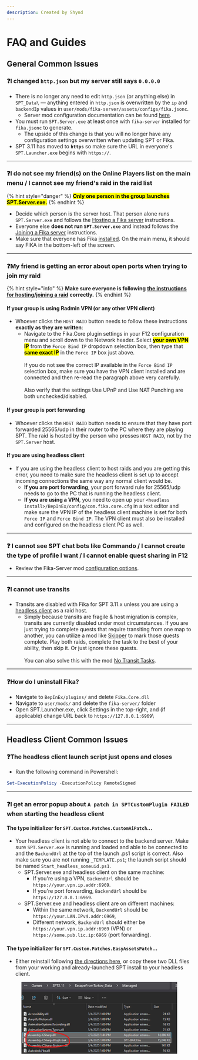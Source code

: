 ```yaml
---
description: Created by Shynd
---
```


# FAQ and Guides

## General Common Issues

### ❓I changed `http.json` but my server still says `0.0.0.0`

* There is no longer any need to edit `http.json` (or anything else) in `SPT_Data\` — anything entered in `http.json` is overwritten by the `ip` and `backendIp` values in `user/mods/fika-server/assets/configs/fika.jsonc`.
  * Server mod configuration documentation can be found [here](../fika-configuration/server.md).
* You must run `SPT.Server.exe` at least once with `fika-server` installed for `fika.jsonc` to generate.
  * The upside of this change is that you will no longer have any configuration settings overwritten when updating SPT or Fika.
* SPT 3.11 has moved to **`https`** so make sure the URL in everyone's `SPT.Launcher.exe` begins with `https://`.

***

### ❓I do not see my friend(s) on the Online Players list on the main menu / I cannot see my friend's raid in the raid list

{% hint style="danger" %}
<mark style="color:$warning;">**Only one person in the group launches SPT.Server.exe.**</mark>
{% endhint %}

* Decide which person is the server host. That person alone runs `SPT.Server.exe` and follows the [Hosting a Fika server](../hosting-a-fika-server/) instructions.
* Everyone else **does not run `SPT.Server.exe`** and instead follows the [Joining a Fika server](../joining-a-fika-server/) instructions.
* Make sure that everyone has Fika [installed](../installing-fika/). On the main menu, it should say FIKA in the bottom-left of the screen.

***

### ❓My friend is getting an error about open ports when trying to join my raid

{% hint style="info" %}
**Make sure everyone is following** [**the instructions for hosting/joining a raid**](../playing-fika.md) **correctly.**
{% endhint %}

#### If your group is using Radmin VPN (or any other VPN client)

* Whoever clicks the `HOST RAID` button needs to follow these instructions **exactly as they are written**:
  * Navigate to the Fika.Core plugin settings in your F12 configuration menu and scroll down to the Network header. Select <mark style="color:$warning;">**your own VPN IP**</mark> from the `Force Bind IP` dropdown selection box, then type that <mark style="color:$warning;">**same exact IP**</mark> in the `Force IP` box just above.\
    \
    If you do not see the correct IP available in the `Force Bind IP` selection box, make sure you have the VPN client installed and are connected and then re-read the paragraph above very carefully.\
    \
    Also verify that the settings Use UPnP and Use NAT Punching are both unchecked/disabled.

#### If your group is port forwarding

* Whoever clicks the `HOST RAID` button needs to ensure that they have port forwarded 25565/udp in their router to the PC where they are playing SPT. The raid is hosted by the person who presses `HOST RAID`, not by the `SPT.Server` host.

#### If you are using headless client

* If you are using the headless client to host raids and you are getting this error, you need to make sure the headless client is set up to accept incoming connections the same way any normal client would be.&#x20;
  * **If you are port forwarding**, your port forward rule for 25565/udp needs to go to the PC that is running the headless client.&#x20;
  * **If you are using a VPN**, you need to open up your `<headless install>/BepInEx/config/com.fika.core.cfg` in a text editor and make sure the VPN IP of the headless client machine is set for both `Force IP` and `Force Bind IP`. The VPN client must also be installed and configured on the headless client PC as well.

***

### ❓ I cannot see SPT chat bots like Commando / I cannot create the type of profile I want / I cannot enable quest sharing in F12

* Review the Fika-Server mod [configuration options](../fika-configuration/server.md).

***

### ❓I cannot use transits

* Transits are disabled with Fika for SPT 3.11.x unless you are using a [headless client](../advanced-features/headless-client.md) as a raid host.
  * Simply because transits are fragile & host migration is complex, transits are currently disabled under most circumstances. If you are just trying to complete quests that require transiting from one map to another, you can utilize a mod like [Skipper](https://hub.sp-tarkov.com/files/file/1861-skipper/) to mark those quests complete. Play both raids, complete the task to the best of your ability, then skip it. Or just ignore these quests.\
    \
    You can also solve this with the mod [No Transit Tasks](https://hub.sp-tarkov.com/files/file/2616-no-transit-tasks/).

***

### ❓How do I uninstall Fika?

* Navigate to `BepInEx/plugins/` and delete `Fika.Core.dll`
* Navigate to `user/mods/` and delete the `fika-server/` folder
* Open SPT.Launcher.exe, click Settings in the top-right, and (if applicable) change URL back to `https://127.0.0.1:6969`\


***

## Headless Client Common Issues

### ❓The headless client launch script just opens and closes

* Run the following command in Powershell:&#x20;

```powershell
Set-ExecutionPolicy -ExecutionPolicy RemoteSigned
```

***

### ❓I get an error popup about `A patch in SPTCustomPlugin FAILED` when starting the headless client

#### The type initializer for `SPT.Custom.Patches.CustomAiPatch`...

* Your headless client is not able to connect to the backend server. Make sure `SPT.Server.exe` is running and loaded and able to be connected to and the `BackendUrl` at the top of the launch .ps1 script is correct. Also make sure you are not running `_TEMPLATE.ps1`; the launch script should be named `Start_headless_someuid.ps1`.
  * SPT.Server.exe and headless client on the same machine:
    * If you're using a VPN, `BackendUrl` should be `https://your.vpn.ip.addr:6969`.
    * If you're port forwarding, `BackendUrl` should be `https://127.0.0.1:6969`.
  * SPT.Server.exe and headless client are on different machines:
    * Within the same network, `BackendUrl` should be `https://your.LAN.IPv4.addr:6969`,
    * Different network, `BackendUrl` should either be `https://your.vpn.ip.addr:6969` (VPN) or `https://some.pub.lic.ip:6969` (port forwarding).

#### The type initializer for `SPT.Custom.Patches.EasyAssetsPatch`...

* Either reinstall following [the directions here](../advanced-features/headless-client.md), or copy these two DLL files from your working and already-launched SPT install to your headless client.

<figure><img src="../.gitbook/assets/image.png" alt=""><figcaption></figcaption></figure>

